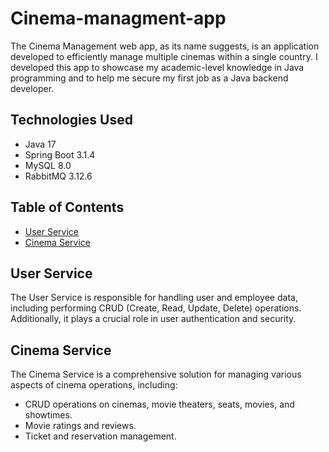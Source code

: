 # Cinema-managment-app

The Cinema Management web app, as its name suggests, is an application developed to efficiently manage multiple cinemas within a single country.
I developed this app to showcase my academic-level knowledge in Java programming and to help me secure my first job as a Java backend developer.

## Technologies Used

- Java 17
- Spring Boot 3.1.4
- MySQL 8.0
- RabbitMQ 3.12.6

## Table of Contents

- [User Service](#user-service)
- [Cinema Service](#cinema-service)

## User Service

The User Service is responsible for handling user and employee data, including performing CRUD (Create, Read, Update, Delete) operations. Additionally, it plays a crucial role in user authentication and security.

## Cinema Service

The Cinema Service is a comprehensive solution for managing various aspects of cinema operations, including:
- CRUD operations on cinemas, movie theaters, seats, movies, and showtimes.
- Movie ratings and reviews.
- Ticket and reservation management.
